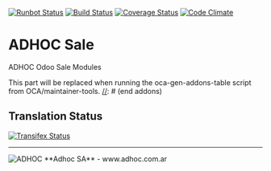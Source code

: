 [![Runbot Status](http://runbot.adhoc.com.ar/runbot/badge/flat/22/8.0.svg)](http://runbot.adhoc.com.ar/runbot/repo/github-com-ingadhoc-sale-22)
[![Build Status](https://travis-ci.org/ingadhoc/sale.svg?branch=8.0)](https://travis-ci.org/ingadhoc/sale)
[![Coverage Status](https://coveralls.io/repos/ingadhoc/sale/badge.png?branch=8.0)](https://coveralls.io/r/ingadhoc/sale?branch=8.0)
[![Code Climate](https://codeclimate.com/github/ingadhoc/sale/badges/gpa.svg)](https://codeclimate.com/github/ingadhoc/sale)

# ADHOC Sale

ADHOC Odoo Sale Modules

[//]: # (addons)
This part will be replaced when running the oca-gen-addons-table script from OCA/maintainer-tools.
[//]: # (end addons)

Translation Status
------------------
[![Transifex Status](https://www.transifex.com/projects/p/ingadhoc-sale-8-0/chart/image_png)](https://www.transifex.com/projects/p/ingadhoc-sale-8-0)

----

<img alt="ADHOC" src="http://fotos.subefotos.com/83fed853c1e15a8023b86b2b22d6145bo.png" />
**Adhoc SA** - www.adhoc.com.ar
